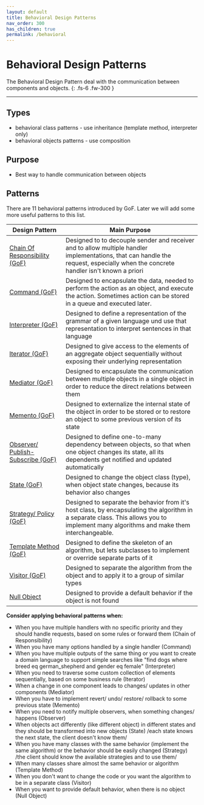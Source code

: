 ```yaml
---
layout: default
title: Behavioral Design Patterns
nav_order: 300
has_children: true
permalink: /behavioral
---
```


# Behavioral Design Patterns

The Behavioral Design Pattern deal with the communication between components and objects. 
{: .fs-6 .fw-300 }

---
## Types
* behavioral class patterns - use inheritance (template method, interpreter only)
* behavioral objects patterns - use composition

## Purpose
* Best way to handle communication between objects

## Patterns
There are 11 behavioral patterns introduced by GoF. 
Later we will add some more useful patterns to this list.

Design Pattern | Main Purpose
--- | ---
[Chain Of Responsibility (GoF)](https://iretha.github.io/design-patterns/behavioral/chain-of-responsibility) | Designed to to decouple sender and receiver and to allow multiple handler implementations, that can handle the request, especially when the concrete handler isn't known a priori
[Command (GoF)](https://iretha.github.io/design-patterns/behavioral/command) | Designed to encapsulate the data, needed to perform the action as an object, and execute the action. Sometimes action can be stored in a queue and executed later. 
[Interpreter (GoF)](https://iretha.github.io/design-patterns/behavioral/command) | Designed to define a representation of the grammar of a given language und use that representation to interpret sentences in that language
[Iterator (GoF)](https://iretha.github.io/design-patterns/behavioral/iterator) | Designed to give access to the elements of an aggregate object sequentially without exposing their underlying representation
[Mediator (GoF)](https://iretha.github.io/design-patterns/behavioral/mediator) | Designed to encapsulate the communication between multiple objects in a single object in order to reduce the direct relations between them
[Memento (GoF)](https://iretha.github.io/design-patterns/behavioral/memento) | Designed to externalize the internal state of the object in order to be stored or to restore an object to some previous version of its state
[Observer/ Publish-Subscribe (GoF)](https://iretha.github.io/design-patterns/behavioral/observer) | Designed to define one-to-many dependency between objects, so that when one object changes its state, all its dependents get notified and updated automatically
[State (GoF)](https://iretha.github.io/design-patterns/behavioral/state) | Designed to change the object class (type), when object state changes, because its behavior also changes
[Strategy/ Policy (GoF)](https://iretha.github.io/design-patterns/behavioral/strategy) | Designed to separate the behavior from it's host class, by encapsulating the algorithm in a separate class. This allows you to implement many algorithms and make them interchangeable.
[Template Method (GoF)](https://iretha.github.io/design-patterns/behavioral/template-method) | Designed to define the skeleton of an algorithm, but lets subclasses to implement or override separate parts of it
[Visitor (GoF)](https://iretha.github.io/design-patterns/behavioral/visitor) | Designed to separate the algorithm from the object and to apply it to a group of similar types
[Null Object](https://iretha.github.io/design-patterns/behavioral/null-object) | Designed to provide a default behavior if the object is not found


**Consider applying behavioral patterns when:**
- When you have multiple handlers with no specific priority and they should handle requests, based on some rules or forward them (Chain of Responsibility)
- When you have many options handled by a single handler (Command)
- When you have multiple outputs of the same thing or you want to create a domain language to support simple searches like "find dogs where breed eq german_shepherd and gender eq female" (Interpreter)
- When you need to traverse some custom collection of elements sequentially, based on some business rule (Iterator)
- When a change in one component leads to changes/ updates in other components (Mediator)
- When you have to implement revert/ undo/ restore/ rollback to some previous state (Memento) 
- When you need to notify multiple observers, when something changes/ happens (Observer)
- When objects act differently (like different object) in different states and they should be transformed into new objects (State) /each state knows the next state, the client doesn't know them/
- When you have many classes with the same behavior (implement the same algorithm) or the behavior should be easily changed (Strategy) /the client should know the available strategies and to use them/
- When many classes share almost the same behavior or algorithm (Template Method)
- When you don't want to change the code or you want the algorithm to be in a separate class (Visitor)
- When you want to provide default behavior, when there is no object (Null Object)
